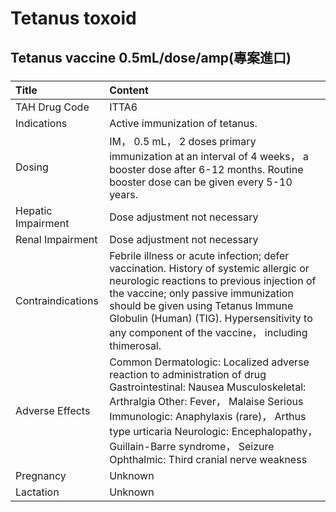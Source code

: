 # Tetanus toxoid

## Tetanus vaccine 0.5mL/dose/amp(專案進口)

##### 

| Title              | Content                                                                                                                                                                                                                                                                                                                       |
|:-------------------|:------------------------------------------------------------------------------------------------------------------------------------------------------------------------------------------------------------------------------------------------------------------------------------------------------------------------------|
| TAH Drug Code      | ITTA6                                                                                                                                                                                                                                                                                                                         |
| Indications        | Active immunization of tetanus.                                                                                                                                                                                                                                                                                               |
| Dosing             | IM， 0.5 mL， 2 doses primary immunization at an interval of 4 weeks， a booster dose after 6-12 months. Routine booster dose can be given every 5-10 years.                                                                                                                                                                  |
| Hepatic Impairment | Dose adjustment not necessary                                                                                                                                                                                                                                                                                                 |
| Renal Impairment   | Dose adjustment not necessary                                                                                                                                                                                                                                                                                                 |
| Contraindications  | Febrile illness or acute infection; defer vaccination. History of systemic allergic or neurologic reactions to previous injection of the vaccine; only passive immunization should be given using Tetanus Immune Globulin (Human) (TIG). Hypersensitivity to any component of the vaccine， including thimerosal.             |
| Adverse Effects    | Common Dermatologic: Localized adverse reaction to administration of drug Gastrointestinal: Nausea Musculoskeletal: Arthralgia Other: Fever， Malaise Serious Immunologic: Anaphylaxis (rare)， Arthus type urticaria Neurologic: Encephalopathy， Guillain-Barre syndrome， Seizure Ophthalmic: Third cranial nerve weakness |
| Pregnancy          | Unknown                                                                                                                                                                                                                                                                                                                       |
| Lactation          | Unknown                                                                                                                                                                                                                                                                                                                       |

